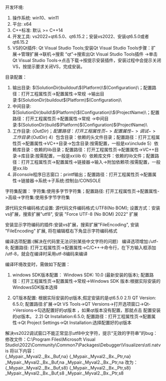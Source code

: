 开发环境:
1)  操作系统: win10、win11
2) 平台:     x64
3) C++标准: 默认 >= C++14
4) 开发工具: vs2022+qt6.5.0、qt6.15.2；安装vs2022、安装qt6.5.0或者qt6.15.2
5) VS的Qt插件: Qt Visual Studio Tools;安装Qt Visual Studio Tools步骤：扩展->管理扩展->联机->搜索 “qt”->搜索出Qt Visual Studio Tools插件
   ->单击Qt Visual Studio Tools->点击下载->按提示安装插件，安装过程中会提示关闭VS，按提示要求关闭VS，完成安装。

目录配置：
1) 输出目录: $(SolutionDir)buildout\$(Platform)\$(Configuration)\；配置路径：打开工程属性页->配置属性->常规
   ->输出目录:$(SolutionDir)buildout\$(Platform)\$(Configuration)\
2) 中间目录: $(SolutionDir)build\$(Platform)\$(Configuration)\$(ProjectName)\；配置路径：打开工程属性页->配置属性->常规
      ->中间目录:$(SolutionDir)build\$(Platform)\$(Configuration)\$(ProjectName)\
3) 工作目录: $(OutDir)；配置路径：打开工程属性页->配置属性->调试->工作目录:$(OutDir)
4）包含目录：依赖的头文件目录；配置路径：打开工程属性页->配置属性->VC++目录->包含目录:按需配置，一般是xx\include
5）依赖库目录：依赖的lib目录；配置路径：打开工程属性页->配置属性->VC++目录->库目录:按需配置，一般是xx\lib
6）依赖库文件：依赖的lib文件；配置路径：打开工程属性页->配置属性->链接器->输入->附加依赖项:按需配置，一般是xx.lib
7) 非console程序日志窗口：printf输出；配置路径：打开工程属性页->配置属性->链接器->系统->子系统:控制台/CONSOLE

字符集配置：
字符集:使用多字节字符集；配置路径: 打开工程属性页->配置属性->高级->字符集:使用多字节字符集

源代码文件编码格式设置:
源代码文件编码格式:UTF8(No BOM); 设置方式：安装vs扩展，搜索扩展"utf8", 安装 "Force UTF-8 (No BOM) 2022" 扩展

安装显示字符编码的插件:安装vs扩展，搜索扩展"FileEncoding", 安装 "FileEncoding" 扩展, 将在编辑框右下角显示字符编码格式

编译选项配置:(解决在代码里无法识别某些中文字符的问题）
编译选项增加:/utf-8; 配置路径: 打开工程属性页->配置属性->C/C++->命令行，在下方输入框添加 /utf-8，就会在编译时采用utf-8编码来编译

编译环境改变时，需做如下配置：
1)  windows SDK版本配置：
   Windows SDK: 10.0 (最新安装的版本); 配置路径：打开工程属性页->配置属性->常规->Windows SDK 版本:根据实际安装的WindowsSDK版本选择

2) QT版本配置: 根据实际安装的qt版本,假定安装的是qt6.5.0
   2.1) QT Version: 6.5.0; 配置路径:扩展->Qt VS Tools->QT Versions->打开选项窗口->Qt->Versions->勾选配置好的qt版本
                 ，如果qt版本没有配置，那就点击<add new Qt version> 配置安装的qt版本。
   2.2) Qt Installation:6.5.0; 配置路径：打开工程属性页->配置属性->Qt Project Settings->Qt Installation:选择配置好的qt版本

解决vs2022调试窗口不能正常显示utf8中文字符，提示“无效的字符串”的bug：
修改文件：C:\Program Files\Microsoft Visual Studio\2022\Community\Common7\Packages\Debugger\Visualizers\stl.natvis
将以下内容：	
    <DisplayString Condition="isShortString()">{_Mypair._Myval2._Bx._Buf,na}</DisplayString>
    <DisplayString Condition="isLongString()">{_Mypair._Myval2._Bx._Ptr,na}</DisplayString>
    <StringView Condition="isShortString()">_Mypair._Myval2._Bx._Buf,na</StringView>
    <StringView Condition="isLongString()">_Mypair._Myval2._Bx._Ptr,na</StringView>
改为：
    <DisplayString Condition="isShortString()">{_Mypair._Myval2._Bx._Buf,s8}</DisplayString>
    <DisplayString Condition="isLongString()">{_Mypair._Myval2._Bx._Ptr,s8}</DisplayString>
    <StringView Condition="isShortString()">_Mypair._Myval2._Bx._Buf,s8</StringView>
    <StringView Condition="isLongString()">_Mypair._Myval2._Bx._Ptr,s8</StringView>